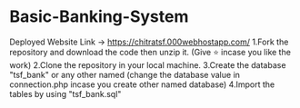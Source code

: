 # Basic-Banking-System
Deployed Website Link -> https://chitratsf.000webhostapp.com/
1.Fork the repository and download the code then unzip it. (Give ⭐ incase you like the work)
2.Clone the repository in your local machine.
3.Create the database "tsf_bank" or any other named (change the database value in connection.php incase you create other named database)
4.Import the tables by using "tsf_bank.sql"
